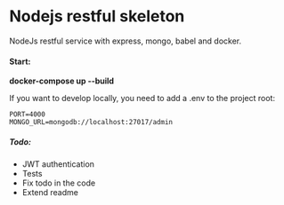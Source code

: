 # Nodejs restful skeleton

NodeJs restful service with express, mongo, babel and docker. 

#### Start:
**docker-compose up --build**

If you want to develop locally, you need to add a .env to the project root:
```
PORT=4000
MONGO_URL=mongodb://localhost:27017/admin
```

##### Todo:
- JWT authentication
- Tests
- Fix todo in the code
- Extend readme
